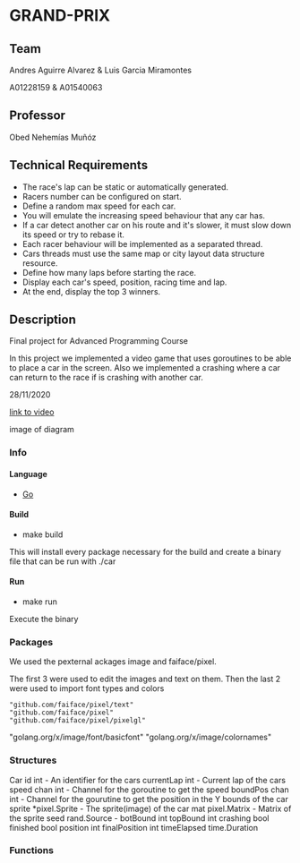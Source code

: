 # GRAND-PRIX

## Team

Andres Aguirre Alvarez & Luis Garcia Miramontes

A01228159 & A01540063

## Professor 

Obed Nehemías Muñóz

Technical Requirements
----------------------
- The race's lap can be static or automatically generated.
- Racers number can be configured on start.
- Define a random max speed for each car.
- You will emulate the increasing speed behaviour that any car has.
- If a car detect another car on his route and it's slower, it must slow down its speed or try to rebase it.
- Each racer behaviour will be implemented as a separated thread.
- Cars threads must use the same map or city layout data structure resource.
- Define how many laps before starting the race.
- Display each car's speed, position, racing time and lap.
- At the end, display the top 3 winners.


## Description

Final project for Advanced Programming Course

In this project we implemented a video game that uses goroutines to be able to place a car in the screen. Also we implemented a crashing
where a car can return to the race if is crashing with another car.

28/11/2020

[link to video](https://youtu.be/hVRedqnYq6M)

image of diagram

### Info

#### Language
- [Go](https://golang.org/)

#### Build
- make build

This will install every package necessary for the build and create a binary file that can be run with ./car

#### Run
- make run

Execute the binary

### Packages
We used the pexternal ackages image and faiface/pixel.

The first 3 were used to edit the images and text on them. Then the last 2 were used to import font types and colors
 
	"github.com/faiface/pixel/text"
	"github.com/faiface/pixel"
	"github.com/faiface/pixel/pixelgl"
 
  "golang.org/x/image/font/basicfont"
	"golang.org/x/image/colornames"
  
### Structures
Car
	id int - An identifier for the cars
	currentLap int - Current lap of the cars
	speed chan int - Channel for the goroutine to get the speed
	boundPos chan int - Channel for the gourutine to get the position in the Y bounds of the car
	sprite *pixel.Sprite - The sprite(image) of the car
	mat pixel.Matrix  - Matrix of the sprite
	seed rand.Source - 
	botBound int
	topBound int
	crashing bool
	finished bool
	position int
	finalPosition int
	timeElapsed time.Duration
### Functions
